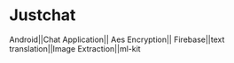 # Justchat
Android||Chat Application|| Aes Encryption|| Firebase||text translation||Image Extraction||ml-kit
